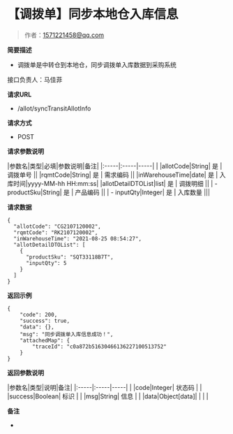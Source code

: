 # 【调拨单】同步本地仓入库信息

> 作者：1571221458@qq.com

**简要描述**

- 调拨单是中转仓到本地仓，同步调拨单入库数据到采购系统

接口负责人：马佳菲

**请求URL**
- /allot/syncTransitAllotInfo


**请求方式**
- POST

**请求参数说明**

|参数名|类型|必填|参数说明|备注|
|:-----|:-----|-----| |
|allotCode|String| 是 | 调拨单号 ||
|rqmtCode|String| 是 | 需求编码 ||
|inWarehouseTime|date| 是 | 入库时间|yyyy-MM-hh HH:mm:ss|
|allotDetailDTOList|list| 是 | 调拨明细 ||
| - productSku|String| 是 | 产品编码 ||
| - inputQty|Integer| 是 | 入库数量 |||


**请求数据**
```
{
  "allotCode": "CG2107120002",
  "rqmtCode": "RK2107120002",
  "inWarehouseTime": "2021-08-25 08:54:27",
  "allotDetailDTOList": [
    {
      "productSku": "SQT33118B7T",
      "inputQty": 5
    }
  ]
}
```


**返回示例**

```
{
    "code": 200,
    "success": true,
    "data": {},
    "msg": "同步调拨单入库信息成功！",
    "attachedMap": {
        "traceId": "c0a872b51630466136227100513752"
    }
}
```

**返回参数说明**

|参数名|类型|说明|备注|
|:-----|:-----|-----| |
|code|Integer| 状态码 |  |
|success|Boolean| 标识 |  |
|msg|String| 信息 |  |
|data|Object[data]| | | |

 **备注**

-